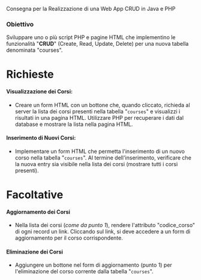 Consegna per la Realizzazione di una Web App CRUD in Java e PHP

### Obiettivo
Sviluppare uno o più script PHP e pagine HTML che implementino le funzionalità "**CRUD**" (Create, Read, Update, Delete) per una nuova tabella denominata "courses".

# Richieste

#### Visualizzazione dei Corsi:

- Creare un form HTML con un bottone che, quando cliccato, richieda al server la lista dei corsi presenti nella tabella "`courses`" e visualizzi 
i risultati in una pagina HTML. Utilizzare PHP per recuperare i dati dal database e mostrare la lista nella pagina HTML.

#### Inserimento di Nuovi Corsi:

- Implementare un form HTML che permetta l'inserimento di un nuovo corso nella tabella "`courses`".
Al termine dell'inserimento, verificare che la nuova entry sia visibile nella lista dei corsi (mostrare tutti i corsi presenti).

# Facoltative

#### Aggiornamento dei Corsi

- Nella lista dei corsi (*come da punto 1*), rendere l'attributo "codice_corso" di ogni record un link. Cliccando sul link, si deve accedere a un form di aggiornamento per il corso corrispondente.

#### Eliminazione dei Corsi

- Aggiungere un bottone nel form di aggiornamento (punto 1) per l'eliminazione del corso corrente dalla tabella "`courses`".